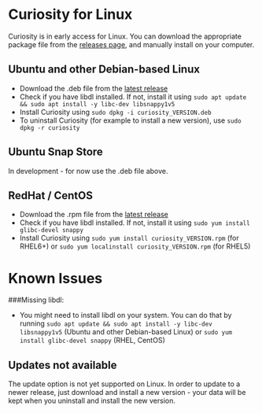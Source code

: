 # Curiosity for Linux

Curiosity is in early access for Linux. You can download the appropriate package file from the [releases page](https://github.com/curiosity-ai/curiosity-app-linux/releases/latest/), and manually install on your computer.

## Ubuntu and other Debian-based Linux
- Download the .deb file from the [latest release](https://github.com/curiosity-ai/curiosity-app-linux/releases/latest/)
- Check if you have libdl installed. If not, install it using `sudo apt update && sudo apt install -y libc-dev libsnappy1v5`
- Install Curiosity using `sudo dpkg -i curiosity_VERSION.deb`
- To uninstall Curiosity (for example to install a new version), use `sudo dpkg -r curiosity` 

## Ubuntu Snap Store
In development - for now use the .deb file above.

## RedHat / CentOS
- Download the .rpm file from the [latest release](https://github.com/curiosity-ai/curiosity-app-linux/releases/latest/)
- Check if you have libdl installed. If not, install it using `sudo yum install glibc-devel snappy`
- Install Curiosity using `sudo yum install curiosity_VERSION.rpm` (for RHEL6+) or `sudo yum localinstall curiosity_VERSION.rpm` (for RHEL5)

# Known Issues
###Missing libdl:
- You might need to install libdl on your system. You can do that  by running `sudo apt update && sudo apt install -y libc-dev libsnappy1v5` (Ubuntu and other Debian-based Linux) or `sudo yum install glibc-devel snappy` (RHEL, CentOS)

## Updates not available
The update option is not yet supported on Linux. In order to update to a newer release, just download and install a new version - your data will be kept when you uninstall and install the new version.
